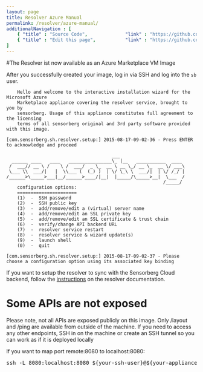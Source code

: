 ```yaml
---
layout: page
title: Resolver Azure Manual
permalink: /resolver/azure-manual/
additionalNavigation : [
    { "title" : "Source Code",              "link" : "https://github.com/sensorberg-dev/resolver" },
    { "title" : "Edit this page",           "link" : "https://github.com/sensorberg-dev/sensorberg-dev.github.io/edit/master/resolver-azure-manual.md" }              
]
---
```

#The Resolver ist now available as an Azure Marketplace VM Image

After you successfully created your image, log in via SSH and log into the ```sb``` user.
 
```
    Hello and welcome to the interactive installation wizard for the Microsoft Azure
    Marketplace appliance covering the resolver service, brought to you by
    sensorberg. Usage of this appliance constitutes full agreement to the licensing
    terms of all sensorberg original and 3rd party software provided with this image.

[com.sensorberg.sh.resolver.setup:] 2015-08-17-09-02-36 - Press ENTER to acknowledge and proceed 

                                       ___                        
  ______ ____   ____   ________________\_ |__   ___________  ____  
 /  ___// __ \ /    \ /  ___/  _ \_  __ \ __ \_/ __ \_  __ \/ ___\ 
 \___ \\  ___/|   |  \\___ (  (_) )  | \/ \_\ \  ___/|  | \/ /_/ |
/______>\_____>___|__/______>____/|__|  |_____/\_____>__|  \___  / 
                                                          /_____/  
    configuration options:
    ======================
    (1)  -  SSH password
    (2)  -  SSH public key
    (3)  -  add/remove/edit a (virtual) server name
    (4)  -  add/remove/edit an SSL private key
    (5)  -  add/remove/edit an SSL certificate & trust chain
    (6)  -  verify/change API backend URL
    (7)  -  resolver service restart
    (8)  -  resolver service & wizard update(s)
    (9)  -  launch shell
    (0)  -  quit

[com.sensorberg.sh.resolver.setup:] 2015-08-17-09-02-37 - Please choose a configuration option using its associated key binding
```

 
If you want to setup the resolver to sync with the Sensorberg Cloud backend, follow the [instructions](/resolver) on the resolver documentation.
 
<div class="callout callout-info">
    <h1><i class='fa fa-info-circle'/></i>Some APIs are not exposed</h1>
    <p>Please note, not all APIs are exposed publicly on this image. Only /layout and /ping are available from outside of the machine. If you need to access any other endpoints, SSH in on the machine or create an SSH tunnel so you can work as if it is deployed locally</p>
    <p>If you want to map port remote:8080 to localhost:8080:
    <p>
        <pre>ssh -L 8080:localhost:8080 ${your-ssh-user}@${your-appliance-name}.cloudapp.net -p ${your-ssh-port}</pre>
    </p>
</div>
     
        
        
 

<br/>
<br/>
<br/>
<br/>
<br/>

